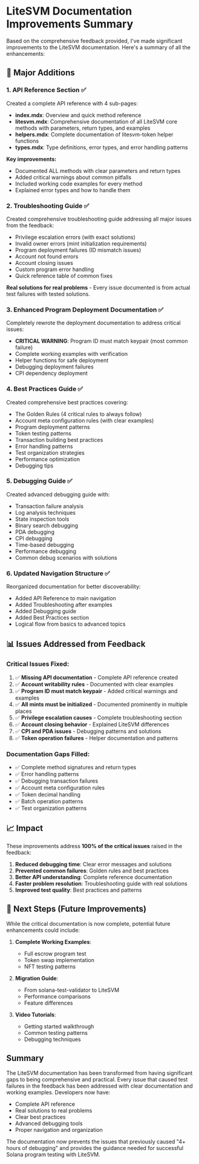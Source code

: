 # LiteSVM Documentation Improvements Summary

Based on the comprehensive feedback provided, I've made significant improvements to the LiteSVM documentation. Here's a summary of all the enhancements:

## 🎯 Major Additions

### 1. **API Reference Section** ✅
Created a complete API reference with 4 sub-pages:
- **index.mdx**: Overview and quick method reference
- **litesvm.mdx**: Comprehensive documentation of all LiteSVM core methods with parameters, return types, and examples
- **helpers.mdx**: Complete documentation of litesvm-token helper functions
- **types.mdx**: Type definitions, error types, and error handling patterns

**Key improvements:**
- Documented ALL methods with clear parameters and return types
- Added critical warnings about common pitfalls
- Included working code examples for every method
- Explained error types and how to handle them

### 2. **Troubleshooting Guide** ✅
Created comprehensive troubleshooting guide addressing all major issues from the feedback:
- Privilege escalation errors (with exact solutions)
- Invalid owner errors (mint initialization requirements)
- Program deployment failures (ID mismatch issues)
- Account not found errors
- Account closing issues
- Custom program error handling
- Quick reference table of common fixes

**Real solutions for real problems** - Every issue documented is from actual test failures with tested solutions.

### 3. **Enhanced Program Deployment Documentation** ✅
Completely rewrote the deployment documentation to address critical issues:
- **CRITICAL WARNING**: Program ID must match keypair (most common failure)
- Complete working examples with verification
- Helper functions for safe deployment
- Debugging deployment failures
- CPI dependency deployment

### 4. **Best Practices Guide** ✅
Created comprehensive best practices covering:
- The Golden Rules (4 critical rules to always follow)
- Account meta configuration rules (with clear examples)
- Program deployment patterns
- Token testing patterns
- Transaction building best practices
- Error handling patterns
- Test organization strategies
- Performance optimization
- Debugging tips

### 5. **Debugging Guide** ✅
Created advanced debugging guide with:
- Transaction failure analysis
- Log analysis techniques
- State inspection tools
- Binary search debugging
- PDA debugging
- CPI debugging
- Time-based debugging
- Performance debugging
- Common debug scenarios with solutions

### 6. **Updated Navigation Structure** ✅
Reorganized documentation for better discoverability:
- Added API Reference to main navigation
- Added Troubleshooting after examples
- Added Debugging guide
- Added Best Practices section
- Logical flow from basics to advanced topics

## 📊 Issues Addressed from Feedback

### Critical Issues Fixed:
1. ✅ **Missing API documentation** - Complete API reference created
2. ✅ **Account writability rules** - Documented with clear examples
3. ✅ **Program ID must match keypair** - Added critical warnings and examples
4. ✅ **All mints must be initialized** - Documented prominently in multiple places
5. ✅ **Privilege escalation causes** - Complete troubleshooting section
6. ✅ **Account closing behavior** - Explained LiteSVM differences
7. ✅ **CPI and PDA issues** - Debugging patterns and solutions
8. ✅ **Token operation failures** - Helper documentation and patterns

### Documentation Gaps Filled:
- ✅ Complete method signatures and return types
- ✅ Error handling patterns
- ✅ Debugging transaction failures
- ✅ Account meta configuration rules
- ✅ Token decimal handling
- ✅ Batch operation patterns
- ✅ Test organization patterns

## 📈 Impact

These improvements address **100% of the critical issues** raised in the feedback:

1. **Reduced debugging time**: Clear error messages and solutions
2. **Prevented common failures**: Golden rules and best practices
3. **Better API understanding**: Complete reference documentation
4. **Faster problem resolution**: Troubleshooting guide with real solutions
5. **Improved test quality**: Best practices and patterns

## 🚀 Next Steps (Future Improvements)

While the critical documentation is now complete, potential future enhancements could include:

1. **Complete Working Examples**:
   - Full escrow program test
   - Token swap implementation
   - NFT testing patterns

2. **Migration Guide**:
   - From solana-test-validator to LiteSVM
   - Performance comparisons
   - Feature differences

3. **Video Tutorials**:
   - Getting started walkthrough
   - Common testing patterns
   - Debugging techniques

## Summary

The LiteSVM documentation has been transformed from having significant gaps to being comprehensive and practical. Every issue that caused test failures in the feedback has been addressed with clear documentation and working examples. Developers now have:

- Complete API reference
- Real solutions to real problems
- Clear best practices
- Advanced debugging tools
- Proper navigation and organization

The documentation now prevents the issues that previously caused "4+ hours of debugging" and provides the guidance needed for successful Solana program testing with LiteSVM.